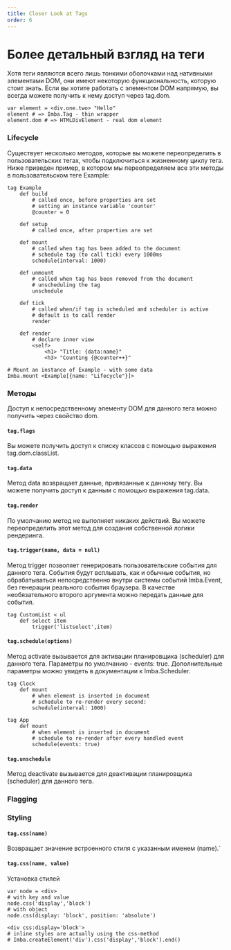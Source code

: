 ```yaml
---
title: Closer Look at Tags
order: 6
---
```


# Более детальный взгляд на теги

Хотя теги являются всего лишь тонкими оболочками над нативными элементами DOM, они имеют некоторую функциональность, которую стоит знать. Если вы хотите работать с элементом DOM напрямую, вы всегда можете получить к нему доступ через tag.dom.

```
var element = <div.one.two> "Hello"
element # => Imba.Tag - thin wrapper
element.dom # => HTMLDivElement - real dom element
```


### Lifecycle

Существует несколько методов, которые вы можете переопределить в пользовательских тегах, чтобы подключиться к жизненному циклу тега. Ниже приведен пример, в котором мы переопределяем все эти методы в пользовательском теге Example:

```imba
tag Example
    def build
        # called once, before properties are set
        # setting an instance variable 'counter'
        @counter = 0

    def setup
        # called once, after properties are set

    def mount
        # called when tag has been added to the document
        # schedule tag (to call tick) every 1000ms
        schedule(interval: 1000)

    def unmount
        # called when tag has been removed from the document
        # unscheduling the tag
        unschedule

    def tick
        # called when/if tag is scheduled and scheduler is active
        # default is to call render
        render

    def render
        # declare inner view
        <self>
            <h1> "Title: {data:name}"
            <h3> "Counting {@counter++}"

# Mount an instance of Example - with some data
Imba.mount <Example[{name: "Lifecycle"}]>
```

### Методы

Доступ к непосредственному элементу DOM для данного тега можно получить через свойство dom.

#### `tag.flags`

Вы можете получить доступ к списку классов с помощью выражения tag.dom.classList.

#### `tag.data`

Метод data возвращает данные, привязанные к данному тегу. Вы можете получить доступ к данным с помощью выражения tag.data.

#### `tag.render`

По умолчанию метод не выполняет никаких действий. Вы можете переопределить этот метод для создания собственной логики рендеринга.

#### `tag.trigger(name, data = null)`

Метод trigger позволяет генерировать пользовательские события для данного тега. События будут всплывать, как и обычные события, но обрабатываться непосредственно внутри системы событий Imba.Event, без генерации реального события браузера. В качестве необязательного второго аргумента можно передать данные для события.

```
tag CustomList < ul
    def select item
        trigger('listselect',item)
```

#### `tag.schedule(options)`

Метод activate вызывается для активации планировщика (scheduler) для данного тега. Параметры по умолчанию - events: true. Дополнительные параметры можно увидеть в документации к Imba.Scheduler.

```imba
tag Clock
    def mount
        # when element is inserted in document
        # schedule to re-render every second:
        schedule(interval: 1000)

tag App
    def mount
        # when element is inserted in document
        # schedule to re-render after every handled event
        schedule(events: true)

```

#### `tag.unschedule`

Метод deactivate вызывается для деактивации планировщика (scheduler) для данного тега.

### Flagging

### Styling

#### `tag.css(name)`

Возвращает значение встроенного стиля с указанным именем (name).`

#### `tag.css(name, value)`

Установка стилей

```imba
var node = <div>
# with key and value
node.css('display','block')
# with object
node.css(display: 'block', position: 'absolute')

<div css:display='block'>
# inline styles are actually using the css-method
# Imba.createElement('div').css('display','block').end()
```
